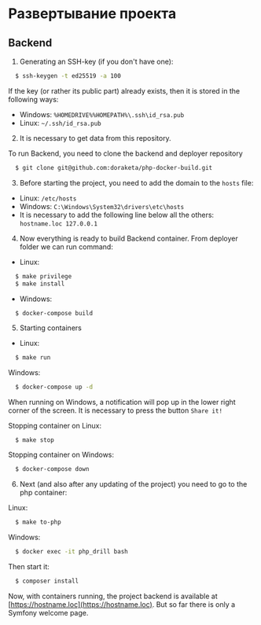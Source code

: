 # Развертывание проекта

## Backend

1. Generating an SSH-key (if you don't have one):

```bash
  $ ssh-keygen -t ed25519 -a 100
```

If the key (or rather its public part) already exists, then it is stored in the following ways:
- Windows: `%HOMEDRIVE%%HOMEPATH%\.ssh\id_rsa.pub`
- Linux: `~/.ssh/id_rsa.pub`

2. It is necessary to get data from this repository.

To run Backend, you need to clone the backend and deployer repository

```bash
  $ git clone git@github.com:doraketa/php-docker-build.git
```

3. Before starting the project, you need to add the domain to the `hosts` file:

- Linux: `/etc/hosts`
- Windows: `C:\Windows\System32\drivers\etc\hosts`
- It is necessary to add the following line below all the others: `hostname.loc 127.0.0.1`

4. Now everything is ready to build Backend container. From deployer folder we can run command:

- Linux:
```bash
  $ make privilege
  $ make install
```
- Windows:
```bash
  $ docker-compose build
```

5. Starting containers

- Linux:
```bash
  $ make run
```

Windows:
```bash
  $ docker-compose up -d
```

When running on Windows, a notification will pop up in the lower right corner of the screen. It is necessary to press the button `Share it!`

Stopping container on Linux:
```
  $ make stop
```

Stopping container on Windows:
```bash
  $ docker-compose down
```

6. Next (and also after any updating of the project) you need to go to the php container:

Linux:
```bash
  $ make to-php
```

Windows:
```bash
  $ docker exec -it php_drill bash
```
Then start it:
```bash
  $ composer install
```

Now, with containers running, the project backend is available at [https://hostname.loc](https://hostname.loc). But so far there is only a Symfony welcome page.
